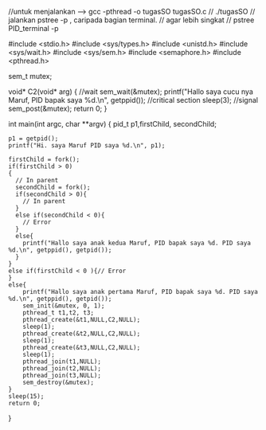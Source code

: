 //untuk menjalankan --> gcc -pthread -o tugasSO tugasSO.c
// ./tugasSO
// jalankan pstree -p , caripada bagian terminal.
// agar lebih singkat
// pstree PID_terminal -p

#include <stdio.h>
#include <sys/types.h>
#include <unistd.h>
#include <sys/wait.h>
#include <sys/sem.h>
#include <semaphore.h>
#include <pthread.h>

sem_t mutex;

void* C2(void* arg)
{
    //wait
    sem_wait(&mutex);
	printf("Hallo saya cucu nya Maruf, PID bapak saya %d.\n", getppid());
    //critical section
    sleep(3);
    //signal
    sem_post(&mutex);
    return 0;
}

int main(int argc, char **argv)
{
	pid_t p1,firstChild, secondChild;
	
	p1 = getpid();
    printf("Hi. saya Maruf PID saya %d.\n", p1);
    
	firstChild = fork();
	if(firstChild > 0)
	{
	  // In parent
	  secondChild = fork();
	  if(secondChild > 0){
		// In parent
	  }
	  else if(secondChild < 0){
		// Error
	  }
	  else{
		printf("Hallo saya anak kedua Maruf, PID bapak saya %d. PID saya %d.\n", getppid(), getpid());
	  }
	}
	else if(firstChild < 0 ){// Error
	} 
	else{
		printf("Hallo saya anak pertama Maruf, PID bapak saya %d. PID saya %d.\n", getppid(), getpid());
		sem_init(&mutex, 0, 1);
		pthread_t t1,t2, t3;
		pthread_create(&t1,NULL,C2,NULL);
		sleep(1);
		pthread_create(&t2,NULL,C2,NULL);
		sleep(1);
		pthread_create(&t3,NULL,C2,NULL);
		sleep(1);
		pthread_join(t1,NULL);
		pthread_join(t2,NULL);
		pthread_join(t3,NULL);
		sem_destroy(&mutex);
	}
	sleep(15);
	return 0;
}
